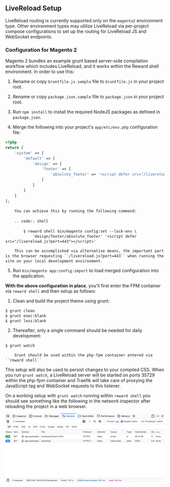 ## LiveReload Setup

LiveReload routing is currently supported only on the `magento2` environment type. Other environment types may utilize LiveReload via per-project compose configurations to set up the routing for LiveReload JS and WebSocket endpoints.

### Configuration for Magento 2

Magento 2 bundles an example grunt based server-side compilation workflow which includes LiveReload, and it works within the Reward shell environment. In order to use this:

1. Rename or copy `Gruntfile.js.sample` file to `Gruntfile.js` in your project root.

2. Rename or copy `package.json.sample` file to `package.json` in your project root.

3. Run `npm install` to install the required NodeJS packages as defined in `package.json`.

4. Merge the following into your project's `app/etc/env.php` configuration file:

``` php
<?php
return [
    'system' => [
        'default' => [
            'design' => [
                'footer' => [
                    'absolute_footer' => '<script defer src="/livereload.js?port=443"></script>'
                ]
            ]
        ]
    ]
];
```

``` note::
    You can achieve this by running the following command:

    .. code:: shell

        $ reward shell bin/magento config:set --lock-env \
            'design/footer/absolute_footer' '<script defer src="/livereload.js?port=443"></script>'
```

``` note::
    This can be accomplished via alternative means, the important part is the browser requesting ``/livereload.js?port=443`` when running the site on your local development environment.
```

5. Run `bin/magento app:config:import` to load merged configuration into the application.

**With the above configuration in place**, you'll first enter the FPM container via `reward shell` and then setup as follows:

1. Clean and build the project theme using grunt:

```shell
$ grunt clean
$ grunt exec:blank
$ grunt less:blank
```

2. Thereafter, only a single command should be needed for daily development:

```shell
$ grunt watch
```

``` note::
    Grunt should be used within the php-fpm container entered via ``reward shell``
```

This setup will also be used to persist changes to your compiled CSS. When you run `grunt watch`, a LiveReload server will be started on ports 35729 within the php-fpm container and Traefik will take care of proxying the JavaScript tag and WebSocket requests to this listener.

On a working setup with `grunt watch` running within `reward shell` you should see something like the following in the network inspector after reloading the project in a web browser.

![LiveReload Network Requests](screenshots/livereload.png)
